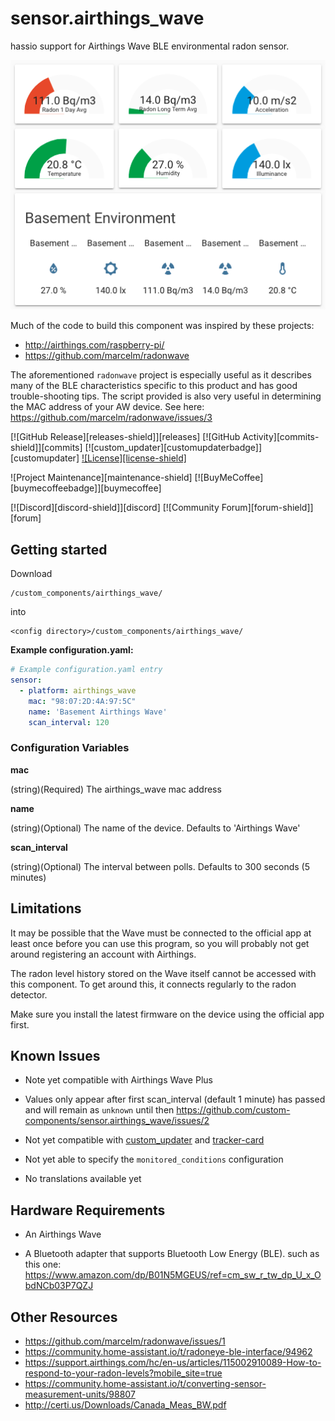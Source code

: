 # sensor.airthings_wave
hassio support for Airthings Wave BLE environmental radon sensor.

![ScreenShot](ScreenShot.png)

Much of the code to build this component was inspired by these projects:
* http://airthings.com/raspberry-pi/
* https://github.com/marcelm/radonwave

The aforementioned `radonwave` project is especially useful as it describes
many of the BLE characteristics specific to this product and has good
trouble-shooting tips. The script provided is also very useful in determining
the MAC address of your AW device. See here:
https://github.com/marcelm/radonwave/issues/3

[![GitHub Release][releases-shield]][releases]
[![GitHub Activity][commits-shield]][commits]
[![custom_updater][customupdaterbadge]][customupdater]
[![License][license-shield]](LICENSE.md)

![Project Maintenance][maintenance-shield]
[![BuyMeCoffee][buymecoffeebadge]][buymecoffee]

[![Discord][discord-shield]][discord]
[![Community Forum][forum-shield]][forum]

## Getting started

Download
```
/custom_components/airthings_wave/
```
into
```
<config directory>/custom_components/airthings_wave/
```
**Example configuration.yaml:**

```yaml
# Example configuration.yaml entry
sensor:
  - platform: airthings_wave
    mac: "98:07:2D:4A:97:5C"
    name: 'Basement Airthings Wave'
    scan_interval: 120
```
### Configuration Variables

**mac**

  (string)(Required) The airthings_wave mac address

**name**

  (string)(Optional) The name of the device. Defaults to 'Airthings Wave'

**scan_interval**

  (string)(Optional) The interval between polls. Defaults to 300 seconds (5 minutes)

## Limitations

It may be possible that the Wave must be connected to the official app at least
once before you can use this program, so you will probably not get around
registering an account with Airthings.

The radon level history stored on the Wave itself cannot be accessed
with this component. To get around this, it connects regularly to the radon
detector.

Make sure you install the latest firmware on the device using the official app
first.

## Known Issues

* Note yet compatible with Airthings Wave Plus

* Values only appear after first scan_interval (default 1 minute) has passed
and will remain as `unknown` until then
https://github.com/custom-components/sensor.airthings_wave/issues/2

* Not yet compatible with
[custom_updater](https://github.com/custom-components/custom_updater) and
[tracker-card](https://github.com/custom-cards/tracker-card)

* Not yet able to specify the `monitored_conditions` configuration

* No translations available yet


## Hardware Requirements

* An Airthings Wave

* A Bluetooth adapter that supports Bluetooth Low Energy (BLE). such as this
one: https://www.amazon.com/dp/B01N5MGEUS/ref=cm_sw_r_tw_dp_U_x_ObdNCb03P7QZJ

## Other Resources
* https://github.com/marcelm/radonwave/issues/1
* https://community.home-assistant.io/t/radoneye-ble-interface/94962
* https://support.airthings.com/hc/en-us/articles/115002910089-How-to-respond-to-your-radon-levels?mobile_site=true
* https://community.home-assistant.io/t/converting-sensor-measurement-units/98807
* http://certi.us/Downloads/Canada_Meas_BW.pdf
